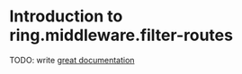 # Introduction to ring.middleware.filter-routes

TODO: write [great documentation](http://jacobian.org/writing/great-documentation/what-to-write/)
